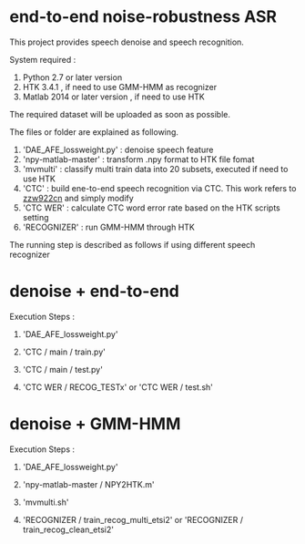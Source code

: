 # end-to-end noise-robustness ASR
This project provides speech denoise and speech recognition.

System required :
1. Python 2.7 or later version
2. HTK 3.4.1 , if need to use GMM-HMM as recognizer
3. Matlab 2014 or later version , if need to use HTK

The required dataset will be uploaded as soon as possible.

The files or folder are explained as following. 
1. 'DAE_AFE_lossweight.py' : denoise speech feature
2. 'npy-matlab-master' : transform .npy format to HTK file fomat 
3. 'mvmulti' : classify multi train data into 20 subsets, executed if need to use HTK
4. 'CTC' : build ene-to-end speech recognition via CTC. This work refers to [zzw922cn](https://github.com/zzw922cn/Automatic_Speech_Recognition) and simply modify
5. 'CTC WER' : calculate CTC word error rate based on the HTK scripts setting
6. 'RECOGNIZER' : run GMM-HMM through HTK

The running step is described as follows if using different speech recognizer

# denoise + end-to-end
Execution Steps : 
1. 'DAE_AFE_lossweight.py'

2. 'CTC / main / train.py'

3. 'CTC / main / test.py'

4. 'CTC WER / RECOG_TESTx' or 'CTC WER / test.sh'


# denoise + GMM-HMM
Execution Steps : 
1. 'DAE_AFE_lossweight.py'

2. 'npy-matlab-master / NPY2HTK.m'

3. 'mvmulti.sh'

4. 'RECOGNIZER / train_recog_multi_etsi2' or 'RECOGNIZER / train_recog_clean_etsi2'
